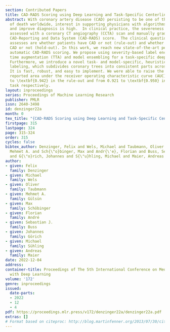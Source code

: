 ```yaml
---
section: Contributed Papers
title: CAD-RADS Scoring using Deep Learning and Task-Specific Centerline Labeling
abstract: With coronary artery disease (CAD) persisting to be one of the leading causes
  of death worldwide, interest in supporting physicians with algorithms to speed up
  and improve diagnosis is high.  In clinical practice, the severeness of CAD is often
  assessed with a coronary CT angiography (CCTA) scan and manually graded with the
  CAD-Reporting and Data System (CAD-RADS) score.  The clinical questions this score
  assesses are whether patients have CAD or not (rule-out) and whether they have severe
  CAD or not (hold-out). In this work, we reach new state-of-the-art performance for
  automatic CAD-RADS scoring. We propose using severity-based label encoding, test
  time augmentation (TTA) and model ensembling for a task-specific deep learning architecture.
  Furthermore, we introduce a novel task- and model-specific, heuristic coronary segment
  labeling, which subdivides coronary trees into consistent parts across patients.
  It is fast, robust, and easy to implement. We were able to raise the previously
  reported area under the receiver operating characteristic curve (AUC) from 0.914
  to \textbf{0.942} in the rule-out and from 0.921 to \textbf{0.950} in the hold-out
  task respectively.
layout: inproceedings
series: Proceedings of Machine Learning Research
publisher: PMLR
issn: 2640-3498
id: denzinger22a
month: 0
tex_title: "{CAD-RADS Scoring using Deep Learning and Task-Specific Centerline Labeling}"
firstpage: 315
lastpage: 324
page: 315-324
order: 315
cycles: false
bibtex_author: Denzinger, Felix and Wels, Michael and Taubmann, Oliver and G{\"u}ls{\"u}n,
  Mehmet A. and Sch{\"o}binger, Max and Andr{\'e}, Florian and Buss, Sebastian J.
  and G{\"o}rich, Johannes and S{\"u}hling, Michael and Maier, Andreas
author:
- given: Felix
  family: Denzinger
- given: Michael
  family: Wels
- given: Oliver
  family: Taubmann
- given: Mehmet A.
  family: Gülsün
- given: Max
  family: Schöbinger
- given: Florian
  family: André
- given: Sebastian J.
  family: Buss
- given: Johannes
  family: Görich
- given: Michael
  family: Sühling
- given: Andreas
  family: Maier
date: 2022-12-04
address:
container-title: Proceedings of The 5th International Conference on Medical Imaging
  with Deep Learning
volume: '172'
genre: inproceedings
issued:
  date-parts:
  - 2022
  - 12
  - 4
pdf: https://proceedings.mlr.press/v172/denzinger22a/denzinger22a.pdf
extras: []
# Format based on citeproc: http://blog.martinfenner.org/2013/07/30/citeproc-yaml-for-bibliographies/
---
```

